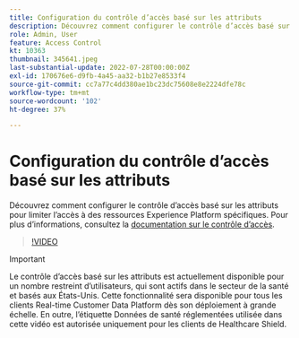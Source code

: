 ```yaml
---
title: Configuration du contrôle d’accès basé sur les attributs
description: Découvrez comment configurer le contrôle d’accès basé sur les attributs pour contrôler l’accès à des ressources Experience Platform spécifiques.
role: Admin, User
feature: Access Control
kt: 10363
thumbnail: 345641.jpeg
last-substantial-update: 2022-07-28T00:00:00Z
exl-id: 170676e6-d9fb-4a45-aa32-b1b27e8533f4
source-git-commit: cc7a77c4dd380ae1bc23dc75608e8e2224dfe78c
workflow-type: tm+mt
source-wordcount: '102'
ht-degree: 37%

---
```


# Configuration du contrôle d’accès basé sur les attributs

Découvrez comment configurer le contrôle d’accès basé sur les attributs pour limiter l’accès à des ressources Experience Platform spécifiques. Pour plus d’informations, consultez la [documentation sur le contrôle d’accès](https://experienceleague.adobe.com/docs/experience-platform/access-control/abac/overview.html?lang=fr).

>[!VIDEO](https://video.tv.adobe.com/v/345641?quality=12&learn=on)

>[!IMPORTANT]
>
> Le contrôle d’accès basé sur les attributs est actuellement disponible pour un nombre restreint d’utilisateurs, qui sont actifs dans le secteur de la santé et basés aux États-Unis. Cette fonctionnalité sera disponible pour tous les clients Real-time Customer Data Platform dès son déploiement à grande échelle. En outre, l’étiquette Données de santé réglementées utilisée dans cette vidéo est autorisée uniquement pour les clients de Healthcare Shield.

